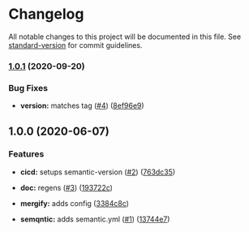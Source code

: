 # Changelog

All notable changes to this project will be documented in this file. See [standard-version](https://github.com/conventional-changelog/standard-version) for commit guidelines.

### [1.0.1](https://github.com/p6m7g8/p6df-macosx/compare/v1.0.0...v1.0.1) (2020-09-20)


### Bug Fixes

* **version:** matches tag ([#4](https://github.com/p6m7g8/p6df-macosx/issues/4)) ([8ef96e9](https://github.com/p6m7g8/p6df-macosx/commit/8ef96e9cfe281618cabcbd09fd1607f8b575a64c))

## 1.0.0 (2020-06-07)


### Features

* **cicd:** setups semantic-version ([#2](https://github.com/p6m7g8/p6df-macosx/issues/2)) ([763dc35](https://github.com/p6m7g8/p6df-macosx/commit/763dc35250b3023d04074608b6ee05eb77f8e5a4))


* **doc:** regens ([#3](https://github.com/p6m7g8/p6df-macosx/issues/3)) ([193722c](https://github.com/p6m7g8/p6df-macosx/commit/193722c7e027270c80811f3b192c722c5a7c7d9d))
* **mergify:** adds config ([3384c8c](https://github.com/p6m7g8/p6df-macosx/commit/3384c8cac7e9818411c677beaa5b1dcd296fc047))
* **semqntic:** adds semantic.yml ([#1](https://github.com/p6m7g8/p6df-macosx/issues/1)) ([13744e7](https://github.com/p6m7g8/p6df-macosx/commit/13744e7755a2e7ebb0d8bd23f15c0e6936635830))
